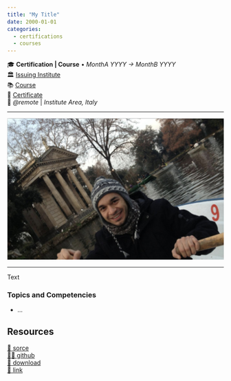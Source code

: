 ```yaml
---
title: "My Title"
date: 2000-01-01
categories:
  - certifications
  - courses
---
```

🎓 **Certification | Course** • _MonthA YYYY → MonthB YYYY_  
🏛️ [Issuing Institute](#)  
📚 [Course](#)  
📜 [Certificate](#)  
📍 _@remote_ | _Institute Area, Italy_  

---

![certificate](/assets/img/social-card.jpg)

---

Text


### Topics and Competencies

- ...


## Resources

[📄 sorce](#)  
[🧑‍💻 github](#)  
[💾 download](#)  
[🔗 link](#)  